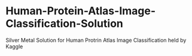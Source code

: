 # Human-Protein-Atlas-Image-Classification-Solution
Silver Metal Solution for Human Protrin Atlas Image Classification held by Kaggle
